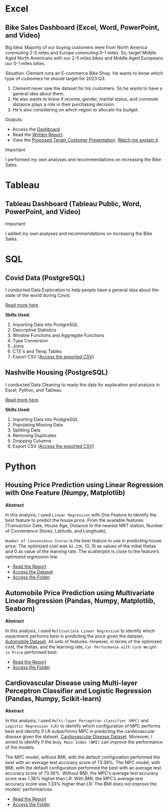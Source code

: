 # Excel
## Bike Sales Dashboard (Excel, Word, PowerPoint, and Video)
Big Idea: Majority of our buying customers were from North America commuting 2-5 miles and Europe commuting 0-1 miles. So, target Middle Aged North Americans with our 2-5 miles bikes and Middle Aged Europeans our 0-1 miles bikes.

*Situation:* Clement runs an E-commerce Bike Shop. He wants to know which type of customers he should target for 2023 Q3.
1. Clement never saw the dataset for his customers. So he wants to have a general idea about them.
2. He also wants to know if income, gender, marital status, and commute distance plays a role in their purchasing decision.
3. He's also considering on which region to allocate his budget.

*Outputs:*
- Access the [Dashboard](mini-projects/clements-bicycle-shop/dashboard.xlsx).
- Read the [Written Report](mini-projects/clements-bicycle-shop/written_report.docx).
- View the [Proposed Target Customer Presentation](mini-projects/clements-bicycle-shop/proposed_target_customer_2023q3.pptx). [Watch me explain it]().

> [!IMPORTANT]
> I performed my own analyses and recommendations on increasing the Bike Sales.

# Tableau
## Tableau Dashboard (Tableau Public, Word, PowerPoint, and Video)

> [!IMPORTANT]
> I added my own analyses and recommendations on increasing the Bike Sales.

# SQL
## Covid Data (PostgreSQL)
I conducted Data Exploration to help people have a general idea about the state of the world during Covid.

[Read more here](/projects/covid/).

**Skills Used:**
1. Importing Data into PostgreSQL
2. Descriptive Statistics
3. Window Functions and Aggregate Functions
4. Type Conversion
5. Joins
6. CTE's and Temp Tables
7. Export CSV ([Access the exported CSV](/projects/covid/covid_percentpopulationvaccinated.csv))

## Nashville Housing (PostgreSQL)
I conducted Data Cleaning to ready the data for exploration and analysis in Excel, Python, and Tableau.

[Read more here](/projects/nashville-housing/).

**Skills Used:**
1. Importing Data into PostgreSQL
2. Populating Missing Data
3. Splitting Data
4. Removing Duplicates
5. Dropping Columns
6. Export CSV ([Access the exported CSV](/projects/nashville-housing/nashville_housing_cleaned.csv))

# Python
## Housing Price Prediction using Linear Regression with One Feature (Numpy, Matplotlib)
**Abstract**

In this analysis, I used ```Linear Regression``` with One Feature to identify the best feature to predict the house price. From the available features (Transaction Date, House Age, Distance to the nearest MRT station, Number of Convenience Stores, Latitude, and Longitude), 

```Number of Convenience Stores``` is the best feature to use in predicting house price. The optimized cost was ```62.236```, (0, 0) as values of the initial thetas and 0 as value of the learning rate. The scatterplot is close to the feature’s optimized regression line.

- [Read the Report](/projects/housing-price-prediction/Report%20-%20Housing%20Price%20Prediction.pdf) 
- [Access the Dataset](https://www.kaggle.com/datasets/quantbruce/real-estate-price-prediction)
- [Access the Folder](/projects/housing-price-prediction/) 

## Automobile Price Prediction using Multivariate Linear Regression (Pandas, Numpy, Matplotlib, Seaborn)
**Abstract**

In this analysis, I used ```Multivariate Linear Regression``` to identify which experiment performs best in predicting the price
given the dataset, [Automobile Dataset](https://archive.ics.uci.edu/dataset/10/automobile). All sets of features. However, in terms of the optimized cost, the thetas, and the learning rate, ```Car Performance with Curb Weight vs Price``` performed best.

- [Read the Report](/projects/automobile-price-prediction/Report%20-%20Automobile%20Price%20Prediction.pdf) 
- [Access the Folder](/projects/automobile-price-prediction/) 


## Cardiovascular Disease using Multi-layer Perceptron Classifier and Logistic Regression (Pandas, Numpy, Scikit-learn)
**Abstract**

In this analysis, I used ```Multi-layer Perceptron classifier (MPC)``` and ```Logistic Regression (LR)``` to identify which configuration of MPC performs best and identify if LR outperforms MPC in predicting the cardiovascular disease given the dataset, [Cardiovascular Disease Dataset](https://www.kaggle.com/datasets/sulianova/cardiovascular-disease-dataset). Moreover, I aimed to identify if the ```Body Mass Index (BMI)``` can improve the performance of the models. 

The MPC model, without BMI, with the default configuration performed the best with an average test accuracy score of 73.39%. The MPC model, with BMI, with the default configuration performed the best with an average test accuracy score of 73.36%. Without BMI, the MPC’s
average test accuracy score was 1.36% higher than LR. With BMI, the MPC’s average test accuracy score was 1.33% higher than LR. The BMI does not improve the models’ performances.

- [Read the Report](/projects/cardiovascular-disease-prediction/Report%20-%20Cardiovascular%20Disease%20Prediction.pdf) 
- [Access the Folder](/projects/cardiovascular-disease-prediction/) 